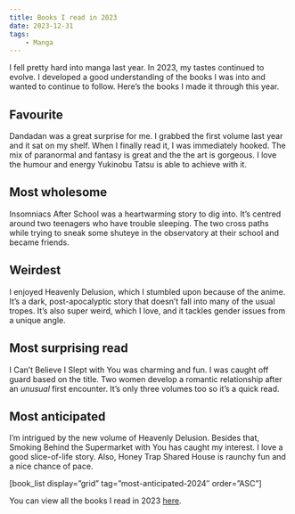 ```yaml
---
title: Books I read in 2023
date: 2023-12-31
tags:
    - Manga
---
```


I fell pretty hard into manga last year. In 2023, my tastes continued to evolve. I developed a good understanding of the books I was into and wanted to continue to follow. Here’s the books I made it through this year.

## Favourite

Dandadan was a great surprise for me. I grabbed the first volume last year and it sat on my shelf. When I finally read it, I was immediately hooked. The mix of paranormal and fantasy is great and the the art is gorgeous. I love the humour and energy Yukinobu Tatsu is able to achieve with it.

## Most wholesome

Insomniacs After School was a heartwarming story to dig into. It’s centred around two teenagers who have trouble sleeping. The two cross paths while trying to sneak some shuteye in the observatory at their school and became friends.

## Weirdest

I enjoyed Heavenly Delusion, which I stumbled upon because of the anime. It’s a dark, post-apocalyptic story that doesn’t fall into many of the usual tropes. It’s also super weird, which I love, and it tackles gender issues from a unique angle.

## Most surprising read

I Can’t Believe I Slept with You was charming and fun. I was caught off guard based on the title. Two women develop a romantic relationship after an *unusual* first encounter. It’s only three volumes too so it’s a quick read.

## Most anticipated

I’m intrigued by the new volume of Heavenly Delusion. Besides that, Smoking Behind the Supermarket with You has caught my interest. I love a good slice-of-life story. Also, Honey Trap Shared House is raunchy fun and a nice chance of pace.

\[book\_list display=”grid” tag=”most-anticipated-2024″ order=”ASC”\]

You can view all the books I read in 2023 [here](https://now.mkhyns.com/book-list/books-2023/).